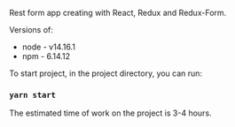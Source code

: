 Rest form app creating with React, Redux and Redux-Form.

Versions of:
- node - v14.16.1
- npm - 6.14.12


To start project, in the project directory, you can run:

### `yarn start`

The estimated time of work on the project is 3-4 hours.
